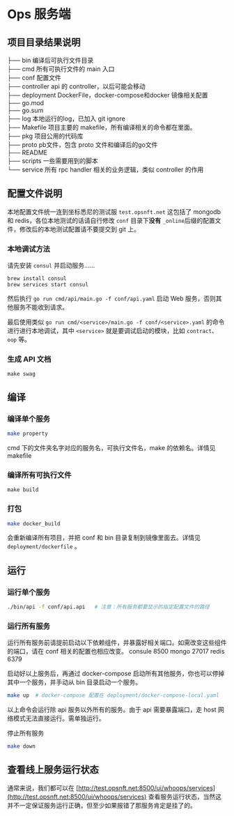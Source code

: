 # Ops 服务端

## 项目目录结果说明
├── bin     编译后可执行文件目录   
├── cmd     所有可执行文件的 main 入口    
├── conf    配置文件   
├── controller   api 的 controller，以后可能会移动   
├── deployment   DockerFile，docker-compose和docker 镜像相关配置    
├── go.mod   
├── go.sum   
├── log          本地运行的log，已加入 git ignore   
├── Makefile     项目主要的 makefile，所有编译相关的命令都在里面。   
├── pkg          项目公用的代码库   
├── proto        pb文件，包含 proto 文件和编译后的go文件    
├── README    
├── scripts      一些需要用到的脚本    
└── service      所有 rpc handler 相关的业务逻辑，类似 controller 的作用       

## 配置文件说明
本地配置文件统一连到坐标悉尼的测试服 `test.opsnft.net` 这包括了 mongodb 和 redis，各位本地测试的话请自行修改 `conf` 目录下**没有** `_online`后缀的配置文件，修改后的本地测试配置请不要提交到 git 上。

### 本地调试方法
请先安装 `consul` 并启动服务……

```
brew install consul
brew services start consul
```
然后执行 `go run cmd/api/main.go -f conf/api.yaml` 启动 Web 服务，否则其他服务不能收到请求。

最后使用类似 `go run cmd/<service>/main.go -f conf/<service>.yaml` 的命令进行进行本地调试，其中 `<service>` 就是要调试启动的模块，比如 `contract`、`oop` 等。 


### 生成 API 文档
`make swag`


## 编译
### 编译单个服务
```bash
make property
```
cmd 下的文件夹名字对应的服务名，可执行文件名，make 的依赖名。详情见makefile

### 编译所有可执行文件
`make build`

### 打包
```bash
make docker_build
```
会重新编译所有项目，并把 conf 和 bin 目录复制到镜像里面去。详情见 `deployment/dockerfile` 。

## 运行
### 运行单个服务
```bash
./bin/api -f conf/api.api   # 注意：所有服务都要显示的指定配置文件的路径
```

### 运行所有服务
运行所有服务前请提前启动以下依赖组件，并暴露好相关端口。如需改变这些组件的端口，请在 conf 相关的配置也相应改变。
consule 8500
mongo  27017
redis  6379

启动好以上服务后，再通过 docker-compose 启动所有其他服务，你也可以停掉其中一个服务，并手动从 bin 目录启动一个服务。
```bash
make up  # docker-compose 配置在 deployment/docker-compose-local.yaml
```
以上命令会运行除 api 服务以外所有的服务。由于 api 需要暴露端口，走 host 网络模式无法直接运行。需单独运行。

停止所有服务
```bash
make down
```

## 查看线上服务运行状态
通常来说，我们都可以在  [http://test.opsnft.net:8500/ui/whoops/services](http://test.opsnft.net:8500/ui/whoops/services) 查看服务运行状态，当然这并不一定保证服务运行正确，但至少如果报错了那服务肯定是挂了的。
